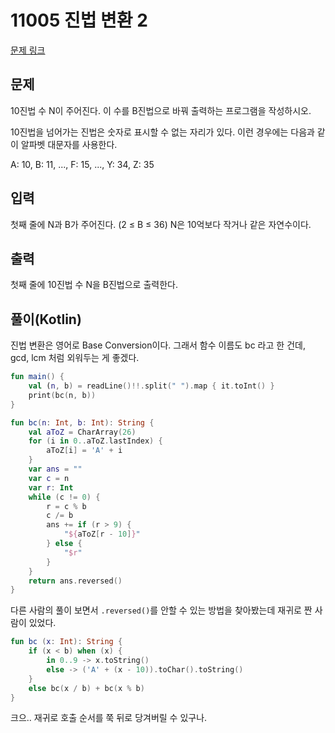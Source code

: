 # 11005 진법 변환 2

[문제 링크](https://www.acmicpc.net/problem/11005)

## 문제

10진법 수 N이 주어진다. 이 수를 B진법으로 바꿔 출력하는 프로그램을 작성하시오.

10진법을 넘어가는 진법은 숫자로 표시할 수 없는 자리가 있다. 이런 경우에는 다음과 같이 알파벳 대문자를 사용한다.

A: 10, B: 11, ..., F: 15, ..., Y: 34, Z: 35

## 입력

첫째 줄에 N과 B가 주어진다. (2 ≤ B ≤ 36) N은 10억보다 작거나 같은 자연수이다.

## 출력

첫째 줄에 10진법 수 N을 B진법으로 출력한다.

## 풀이(Kotlin)

진법 변환은 영어로 Base Conversion이다. 그래서 함수 이름도 bc 라고 한 건데,
gcd, lcm 처럼 외워두는 게 좋겠다.

```kotlin
fun main() {
    val (n, b) = readLine()!!.split(" ").map { it.toInt() }
    print(bc(n, b))
}

fun bc(n: Int, b: Int): String {
    val aToZ = CharArray(26)
    for (i in 0..aToZ.lastIndex) {
        aToZ[i] = 'A' + i
    }
    var ans = ""
    var c = n
    var r: Int
    while (c != 0) {
        r = c % b
        c /= b
        ans += if (r > 9) {
            "${aToZ[r - 10]}"
        } else {
            "$r"
        }
    }
    return ans.reversed()
}
```

다른 사람의 풀이 보면서 `.reversed()`를 안할 수 있는 방법을 찾아봤는데 재귀로 짠 사람이 있었다.

```kotlin
fun bc (x: Int): String {
    if (x < b) when (x) {
        in 0..9 -> x.toString()
        else -> ('A' + (x - 10)).toChar().toString()
    }
    else bc(x / b) + bc(x % b)
}
```

크으.. 재귀로 호출 순서를 쭉 뒤로 당겨버릴 수 있구나.
